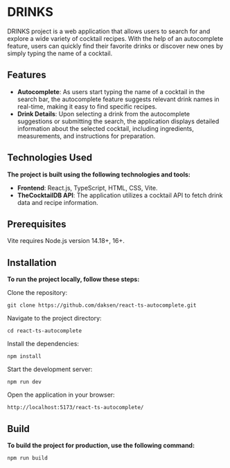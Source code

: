 # DRINKS
DRINKS project is a web application that allows users to search for and explore a wide variety of cocktail recipes. With the help of an autocomplete feature, users can quickly find their favorite drinks or discover new ones by simply typing the name of a cocktail.

## Features
- **Autocomplete**: As users start typing the name of a cocktail in the search bar, the autocomplete feature suggests relevant drink names in real-time, making it easy to find specific recipes.
- **Drink Details**: Upon selecting a drink from the autocomplete suggestions or submitting the search, the application displays detailed information about the selected cocktail, including ingredients, measurements, and instructions for preparation.

## Technologies Used
**The project is built using the following technologies and tools:**

- **Frontend**: React.js, TypeScript, HTML, CSS, Vite.
- **TheCocktailDB API**: The application utilizes a cocktail API to fetch drink data and recipe information.

## Prerequisites
Vite requires Node.js version 14.18+, 16+.

## Installation
**To run the project locally, follow these steps:**

Clone the repository:
```shell
git clone https://github.com/daksen/react-ts-autocomplete.git
```

Navigate to the project directory:
```shell
cd react-ts-autocomplete
```

Install the dependencies:
```shell
npm install
```

Start the development server:
``` shell
npm run dev
```

Open the application in your browser:
```shell
http://localhost:5173/react-ts-autocomplete/
```

## Build
**To build the project for production, use the following command:**

```shell
npm run build
```
